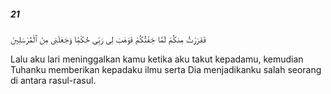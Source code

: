##### 21

<span class="ayah">فَفَرَرْتُ مِنكُمْ لَمَّا خِفْتُكُمْ فَوَهَبَ لِى رَبِّى حُكْمًۭا وَجَعَلَنِى مِنَ ٱلْمُرْسَلِينَ</span>

<span class="ayah_translation">Lalu aku lari meninggalkan kamu ketika aku takut kepadamu, kemudian Tuhanku memberikan kepadaku ilmu serta Dia menjadikanku salah seorang di antara rasul-rasul.</span>
